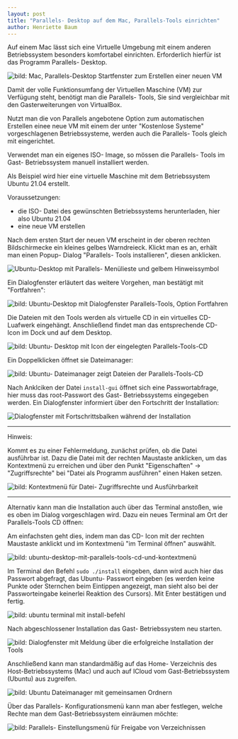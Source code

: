 ```yaml
---
layout: post
title: "Parallels- Desktop auf dem Mac, Parallels-Tools einrichten"
author: Henriette Baum
---
```


Auf einem Mac lässt sich eine Virtuelle Umgebung mit einem anderen Betriebssystem besonders komfortabel einrichten. Erforderlich hierfür ist das Programm Parallels- Desktop. 

![bild: Mac, Parallels-Desktop Startfenster zum Erstellen einer neuen VM](/assets/images/parallels-tools/image-20211121233330707.png)

Damit der volle Funktionsumfang der Virtuellen Maschine (VM) zur Verfügung steht, benötigt man die Parallels- Tools, Sie sind vergleichbar mit den Gasterweiterungen von VirtualBox.

Nutzt man die von Parallels angebotene Option zum automatischen Erstellen einee neue VM mit einem der unter "Kostenlose Systeme"  vorgeschlagenen Betriebssysteme, werden auch die Parallels- Tools gleich mit eingerichtet.

Verwendet man ein eigenes ISO- Image, so  mössen die Parallels- Tools im Gast- Betriebssystem manuell installiert werden. 

Als Beispiel wird hier eine virtuelle Maschine mit dem Betriebssystem Ubuntu 21.04 erstellt.

Voraussetzungen:

- die ISO- Datei des gewünschten Betriebssystems herunterladen, hier also Ubuntu 21.04
- eine neue VM erstellen

Nach dem ersten Start der neuen VM erscheint in der oberen rechten Bildschirmecke ein kleines gelbes Warndreieck. Klickt man es an, erhält man einen Popup- Dialog "Parallels- Tools installieren", diesen anklicken.

![Ubuntu-Desktop mit Parallels- Menülieste und gelbem Hinweissymbol](/assets/images/parallels-tools/mac-parallels-ubuntu_01.png)

Ein Dialogfenster erläutert das weitere Vorgehen, man bestätigt mit "Fortfahren":

![bild: Ubuntu-Desktop mit Dialogfenster Parallels-Tools, Option Fortfahren](/assets/images/parallels-tools/mac-parallels-ubuntu_02.png)

Die Dateien mit den Tools werden als virtuelle CD in ein virtuelles CD- Luafwerk eingehängt. Anschließend findet man das entsprechende CD- Icon im Dock und auf dem Desktop. 

![bild: Ubuntu- Desktop mit Icon der eingelegten Parallels-Tools-CD](/assets/images/parallels-tools/mac-parallels-ubuntu_03.png)

Ein Doppelklicken öffnet sie Dateimanager:

![bild: Ubuntu- Dateimanager zeigt Dateien der Parallels-Tools-CD](/assets/images/parallels-tools/image-20211121230010924.png)

Nach Anklciken der Datei `install-gui`  öffnet sich eine Passwortabfrage, hier muss das root-Passwort des Gast- Betriebssystems eingegeben werden.  Ein Dialogfenster informiert über den Fortschritt der Installation:

![Dialogfenster mit Fortschrittsbalken während der Installation](/assets/images/parallels-tools/mac-parallels-ubuntu_05.png)

___

Hinweis: 

Kommt es zu einer Fehlermeldung, zunächst prüfen, ob die Datei ausführbar ist. Dazu die Datei mit der rechten Maustaste anklicken, um das Kontextmenü zu erreichen und über den Punkt "Eigenschaften" ->  "Zugriffsrechte"  bei "Datei als Programm ausführen" einen Haken setzen. 

![bild: Kontextmenü für Datei- Zugriffsrechte und Ausführbarkeit](/assets/images/parallels-tools/mac-parallels-ubuntu_04.png)

___

Alternativ kann man die Installation auch über das Terminal anstoßen, wie es oben im Dialog vorgeschlagen wird. Dazu ein neues Terminal am Ort der Parallels-Tools CD öffnen:

Am einfachsten geht dies, indem man das CD- Icon mit der rechten Maustaste anklickt und im Kontextmenü "im Terminal öffnen" auswählt.

![bild: ubuntu-desktop-mit-parallels-tools-cd-und-kontextmenü](/assets/images/parallels-tools/mac-parallels-ubuntu_07.png)

Im Terminal den Befehl `sudo ./install`  eingeben, dann wird auch hier das Passwort abgefragt, das Ubuntu- Passwort eingeben (es werden keine Punkte oder Sternchen beim Eintippen angezeigt, man sieht also bei der Passworteingabe keinerlei Reaktion des Cursors). Mit Enter bestätigen und fertig.

![bild: ubuntu terminal mit install-befehl](/assets/images/parallels-tools/mac-parallels-ubuntu_08.png)

Nach abgeschlossener Installation das Gast- Betriebssystem neu starten.

![bild: Dialogfenster mit Meldung über die erfolgreiche Installation der Tools](/assets/images/parallels-tools/mac-parallels-ubuntu_06.png)

Anschließend kann man standardmäßig auf das Home- Verzeichnis des Host-Betriebssystems (Mac) und auch auf ICloud vom Gast-Betriebssystem (Ubuntu) aus zugreifen.

![bild: Ubuntu Dateimanager mit gemeinsamen Ordnern](/assets/images/parallels-tools/mac-parallels-ubuntu_09.png)


Über das Parallels- Konfigurationsmenü  kann man aber festlegen, welche Rechte man dem Gast-Betriebssystem einräumen möchte:

![bild: Parallels- Einstellungsmenü für Freigabe von Verzeichnissen](/assets/images/parallels-tools/image-20211121232131197.png)
